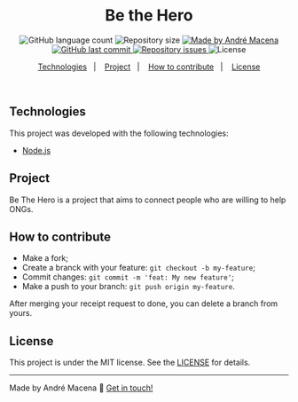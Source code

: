 <h1 align="center">
Be the Hero
</h1>

<p align="center">
  <img alt="GitHub language count" src="https://img.shields.io/github/languages/count/andrmacena/semanaOmnistack-11-backend?color=%2304D361">

  <img alt="Repository size" src="https://img.shields.io/github/repo-size/andrmacena/semanaOmnistack-11-backend">
	
  <a href="https://www.linkedin.com/in/andr%C3%A9-macena-15275b12b/">
    <img alt="Made by André Macena" src="https://img.shields.io/badge/made%20by-andrmacena-%2304D361">
  </a>

  <a href="https://github.com/andrmacena/semanaOmnistack-11-backend/commits/master">
    <img alt="GitHub last commit" src="https://img.shields.io/github/last-commit/andrmacena/semanaOmnistack-11-backend">
  </a>

  <a href="https://github.com/andrmacena/semanaOmnistack-11-backend/issues">
    <img alt="Repository issues" src="https://img.shields.io/github/issues/andrmacena/semanaOmnistack-11-backend">
  </a>

  <img alt="License" src="https://img.shields.io/badge/license-MIT-brightgreen">
</p>

<p align="center">
  <a href="#rocket-Technologies">Technologies</a>&nbsp;&nbsp;&nbsp;|&nbsp;&nbsp;&nbsp;
  <a href="#-project">Project</a>&nbsp;&nbsp;&nbsp;|&nbsp;&nbsp;&nbsp;
  <a href="#-how-to-contribute">How to contribute</a>&nbsp;&nbsp;&nbsp;|&nbsp;&nbsp;&nbsp;
  <a href="#memo-license">License</a>
</p>

<br>


## Technologies

This project was developed with the following technologies:

- [Node.js](https://nodejs.org/en/) 

## Project

Be The Hero is a project that aims to connect people who are willing to help ONGs.


## How to contribute

- Make a fork;
- Create a branck with your feature: `git checkout -b my-feature`;
- Commit changes: `git commit -m 'feat: My new feature'`;
- Make a push to your branch: `git push origin my-feature`.

After merging your receipt request to done, you can delete a branch from yours.

## License

This project is under the MIT license. See the [LICENSE](LICENSE.md) for details.

---

Made by André Macena :wave: [Get in touch!](https://www.linkedin.com/in/andr%C3%A9-macena-15275b12b/)